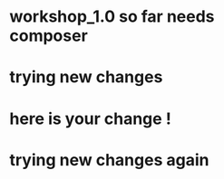 # workshop_1.0 so far needs composer 
# trying new changes

# here is your change ! 
# trying new changes again 
